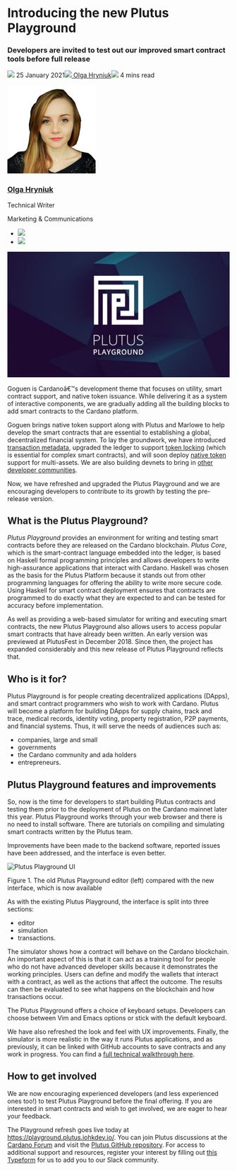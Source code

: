 # Introducing the new Plutus Playground
### **Developers are invited to test out our improved smart contract tools before full release**
![](img/2021-01-25-introducing-the-new-plutus-playground.002.png) 25 January 2021![](img/2021-01-25-introducing-the-new-plutus-playground.002.png)[ Olga Hryniuk](tmp//en/blog/authors/olga-hryniuk/page-1/)![](img/2021-01-25-introducing-the-new-plutus-playground.003.png) 4 mins read

![Olga Hryniuk](img/2021-01-25-introducing-the-new-plutus-playground.004.png)[](tmp//en/blog/authors/olga-hryniuk/page-1/)
### [**Olga Hryniuk**](tmp//en/blog/authors/olga-hryniuk/page-1/)
Technical Writer

Marketing & Communications

- ![](img/2021-01-25-introducing-the-new-plutus-playground.005.png)[](https://www.linkedin.com/in/olga-hryniuk-1094a3160/ "LinkedIn")
- ![](img/2021-01-25-introducing-the-new-plutus-playground.006.png)[](https://github.com/olgahryniuk "GitHub")

![Introducing the new Plutus Playground ](img/2021-01-25-introducing-the-new-plutus-playground.007.jpeg)

Goguen is Cardanoâ€™s development theme that focuses on utility, smart contract support, and native token issuance. While delivering it as a system of interactive components, we are gradually adding all the building blocks to add smart contracts to the Cardano platform.

Goguen brings native token support along with Plutus and Marlowe to help develop the smart contracts that are essential to establishing a global, decentralized financial system. To lay the groundwork, we have introduced [transaction metadata](https://iohk.io/en/blog/posts/2020/11/03/getting-to-grips-with-metadata-on-cardano/), upgraded the ledger to support [token locking](https://iohk.io/en/blog/posts/2020/12/02/goguen-brings-token-locking-to-cardano/) (which is essential for complex smart contracts), and will soon deploy [native token](https://developers.cardano.org/en/development-environments/native-tokens/native-tokens/) support for multi-assets. We are also building devnets to bring in [other developer communities](https://developers.cardano.org/).

Now, we have refreshed and upgraded the Plutus Playground and we are encouraging developers to contribute to its growth by testing the pre-release version.
## **What is the Plutus Playground?**
*Plutus Playground* provides an environment for writing and testing smart contracts before they are released on the Cardano blockchain. *Plutus Core*, which is the smart-contract language embedded into the ledger, is based on Haskell formal programming principles and allows developers to write high-assurance applications that interact with Cardano. Haskell was chosen as the basis for the Plutus Platform because it stands out from other programming languages for offering the ability to write more secure code. Using Haskell for smart contract deployment ensures that contracts are programmed to do exactly what they are expected to and can be tested for accuracy before implementation. 

As well as providing a web-based simulator for writing and executing smart contracts, the new Plutus Playground also allows users to access popular smart contracts that have already been written. An early version was previewed at PlutusFest in December 2018. Since then, the project has expanded considerably and this new release of Plutus Playground reflects that. 
## **Who is it for?**
Plutus Playground is for people creating decentralized applications (DApps), and smart contract programmers who wish to work with Cardano. Plutus will become a platform for building DApps for supply chains, track and trace, medical records, identity voting, property registration, P2P payments, and financial systems. Thus, it will serve the needs of audiences such as:

- companies, large and small
- governments
- the Cardano community and ada holders
- entrepreneurs.
## **Plutus Playground features and improvements**
So, now is the time for developers to start building Plutus contracts and testing them prior to the deployment of Plutus on the Cardano mainnet later this year. Plutus Playground works through your web browser and there is no need to install software. There are tutorials on compiling and simulating smart contracts written by the Plutus team.

Improvements have been made to the backend software, reported issues have been addressed, and the interface is even better.

![Plutus Playground UI](img/2021-01-25-introducing-the-new-plutus-playground.008.png)

Figure 1. The old Plutus Playground editor (left) compared with the new interface, which is now available

As with the existing Plutus Playground, the interface is split into three sections:

- editor
- simulation
- transactions.

The simulator shows how a contract will behave on the Cardano blockchain. An important aspect of this is that it can act as a training tool for people who do not have advanced developer skills because it demonstrates the working principles. Users can define and modify the wallets that interact with a contract, as well as the actions that affect the outcome. The results can then be evaluated to see what happens on the blockchain and how transactions occur.

The Plutus Playground offers a choice of keyboard setups. Developers can choose between Vim and Emacs options or stick with the default keyboard. 

We have also refreshed the look and feel with UX improvements. Finally, the simulator is more realistic in the way it runs Plutus applications, and as previously, it can be linked with GitHub accounts to save contracts and any work in progress. You can find a [full technical walkthrough here](https://youtu.be/DhRS-JvoCw8).
## **How to get involved**
We are now encouraging experienced developers (and less experienced ones too!) to test Plutus Playground before the final offering. If you are interested in smart contracts and wish to get involved, we are eager to hear your feedback.

The Playground refresh goes live today at <https://playground.plutus.iohkdev.io/>. You can join Plutus discussions at the [Cardano Forum](https://forum.cardano.org/c/developers/cardano-plutus/148) and visit the [Plutus GitHub repository](https://github.com/input-output-hk/plutus). For access to additional support and resources, register your interest by filling out [this Typeform](https://input-output.typeform.com/to/gQ0t9ep5) for us to add you to our Slack community.
